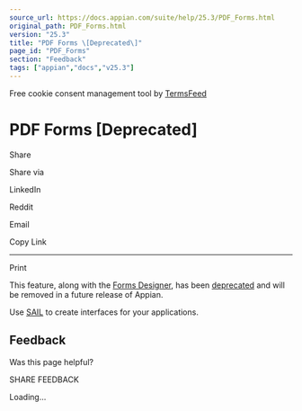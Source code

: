 ```yaml
---
source_url: https://docs.appian.com/suite/help/25.3/PDF_Forms.html
original_path: PDF_Forms.html
version: "25.3"
title: "PDF Forms \[Deprecated\]"
page_id: "PDF_Forms"
section: "Feedback"
tags: ["appian","docs","v25.3"]
---
```



Free cookie consent management tool by [TermsFeed](https://www.termsfeed.com/)

# PDF Forms \[Deprecated\]

Share

Share via

LinkedIn

Reddit

Email

Copy Link

* * *

Print

This feature, along with the [Forms Designer](Forms_Designer.html), has been [deprecated](Deprecated_Features.html) and will be removed in a future release of Appian.

Use [SAIL](SAIL_Design.html) to create interfaces for your applications.

## Feedback

Was this page helpful?

SHARE FEEDBACK

Loading...